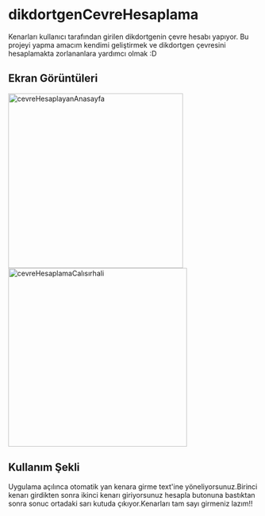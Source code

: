
# dikdortgenCevreHesaplama
Kenarları kullanıcı tarafından girilen dikdortgenin çevre hesabı yapıyor.
Bu projeyi yapma amacım kendimi geliştirmek ve dikdortgen çevresini hesaplamakta zorlananlara yardımcı olmak :D


## Ekran Görüntüleri
<img width="352" alt="cevreHesaplayanAnasayfa" src="https://user-images.githubusercontent.com/70530027/155086066-53c43a77-18d1-4c94-a1d0-d4cefe9c33dc.png">
<img width="360" alt="cevreHesaplamaCalısırhali" src="https://user-images.githubusercontent.com/70530027/155086448-911b8c0a-da7f-4775-8ccf-a8e1ee6d2542.png">

## Kullanım Şekli
Uygulama açılınca otomatik yan kenara girme text'ine yöneliyorsunuz.Birinci kenarı girdikten sonra 
ikinci kenarı giriyorsunuz hesapla butonuna bastıktan sonra sonuc ortadaki sarı kutuda çıkıyor.Kenarları tam sayı girmeniz lazım!!  

